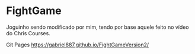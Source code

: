 # FightGame
Joguinho sendo modificado por mim, tendo por base aquele feito no vídeo do Chris Courses.

Git Pages
https://gabriel887.github.io/FightGameVersion2/
